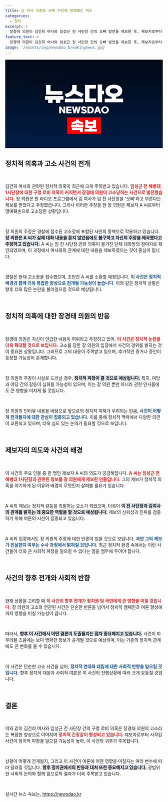 ```yaml
---
title: 김 여사 이종호 오빠 주장에 명예훼손 피소
categories:
  - 정치
excerpt: >
  장경태 의원이 김건희 여사와 임성근 전 사단장 간의 오빠 발언을 제보한 후, 제보자로부터 명예훼손 고소를 당했습니다. 진실 공방의 중심에 선 이 사건, 그 배경이 궁금하다면 클릭하세요!
feature_text: >
  장경태 의원이 김건희 여사와 임성근 전 사단장 간의 오빠 발언을 제보한 후, 제보자로부터 명예훼손 고소를 당했습니다. 진실 공방의 중심에 선 이 사건, 그 배경이 궁금하다면 클릭하세요!
image: '/assets/img/newsdao_breakingnews.jpg'
---
```


<p><img src="/assets/img/newsdao_breakingnews.jpg" alt="ranknews 속보" /></p>

<h2 data-ke-size="size26">정치적 의혹과 고소 사건의 전개</h2>

<p data-ke-size="size16">&nbsp;</p>

<p>김건희 여사와 관련된 정치적 의혹이 최근에 크게 주목받고 있습니다. <b><span style="color: #ee2323;">임성근 전 해병대 1사단장에 대한 구명 로비 의혹이 커지면서 장경태 의원이 고소당하는 사건으로 발전했습니다.</span></b> 장 의원은 한 라디오 프로그램에서 김 여사가 임 전 사단장을 '오빠'라고 부른다는 제보를 받았다고 주장했습니다. 그러나 이러한 주장을 한 장 의원은 제보자 A 씨로부터 명예훼손으로 고소당한 상황입니다.</p>

<p data-ke-size="size16">&nbsp;</p>

<p>장 의원의 주장은 경찰에 접수된 고소장에 포함된 사안의 중핵으로 작용하고 있습니다. <b><span style="background-color: #21538527;">장 의원은 A 씨가 실제 대화 내용을 듣지 않았음에도 불구하고 자신의 주장을 왜곡했다고 주장하고 있습니다.</span></b> A 씨는 임 전 사단장 관련 의혹이 불거진 단체 대화방의 참여자로 확인되었으며, 이 과정에서 여사와의 관계에 대한 내용을 제보하였다는 것이 중심이 됩니다.</p>

<p data-ke-size="size16">&nbsp;</p>

<p>경찰은 현재 고소장을 접수했으며, 조만간 A 씨를 소환할 예정입니다. <b><span style="color: #1a5490;">이 사건은 정치적 배경과 함께 더욱 복잡한 양상으로 전개될 가능성이 높습니다.</span></b> 이와 같은 정치적 상황은 향후 더욱 많은 논란을 불러일으킬 것으로 예상됩니다.</p>

<p data-ke-size="size16">&nbsp;</p>

<h2 data-ke-size="size26">정치적 의혹에 대한 장경태 의원의 반응</h2>

<p data-ke-size="size16">&nbsp;</p>

<p>장경태 의원은 자신이 언급한 내용이 허위라고 주장하고 있어, <b><span style="color: #ee2323;">이 사건은 정치적 논란을 더욱 확대할 것으로 보입니다.</span></b> 고소를 당한 장 의원의 입장에서 사건의 경위를 밝히는 것이 중요한 상황입니다. 그러므로 그의 대응이 주목받고 있으며, 추가적인 증거나 증인이 등장할 가능성이 존재합니다.</p>

<p data-ke-size="size16">&nbsp;</p>

<p>장 의원의 주장이 사실로 드러날 경우, <b><span style="background-color: #21538527;">정치적 파장이 클 것으로 예상됩니다.</span></b> 특히, 여당과 야당 간의 갈등이 심화될 가능성이 있으며, 이는 장 의원 뿐만 아니라 관련 인사들에도 큰 영향을 미치게 될 것입니다.</p>

<p data-ke-size="size16">&nbsp;</p>

<p>장 의원의 인터뷰 내용을 바탕으로 앞으로의 정치적 피해가 우려되는 만큼, <b><span style="color: #1a5490;">사건이 어떻게 전개될지에 대한 관심이 집중되고 있습니다.</span></b> 이를 통해 정치적 맥락에서 다양한 의견이 교환되고 있으며, 더욱 심도 있는 논의가 필요할 것으로 보입니다.</p>

<p data-ke-size="size16">&nbsp;</p>

<h2 data-ke-size="size26">제보자의 의도와 사건의 배경</h2>

<p data-ke-size="size16">&nbsp;</p>

<p>이 사건의 주요 인물 중 한 명인 제보자 A 씨의 의도가 궁금해집니다. <b><span style="color: #ee2323;">A 씨는 임성근 전 해병대 1사단장과 관련된 정보를 장 의원에게 제보한 인물입니다.</span></b> 그의 제보가 정치적 의혹을 야기하게 된 이유와 배경이 무엇인지 살펴볼 필요가 있습니다.</p>

<p data-ke-size="size16">&nbsp;</p>

<p>A 씨의 제보는 정치적 갈등을 촉발하는 요소가 되었으며, 더욱이 <b><span style="background-color: #21538527;">이 전 사단장과 김여사의 관계를 밝히는 데 중요한 역할을 할 것으로 예상됩니다.</span></b> 제보의 신뢰성과 진위를 검증하기 위해 여론의 시선이 집중되고 있습니다.</p>

<p data-ke-size="size16">&nbsp;</p>

<p>A 씨의 입장에서도 장 의원의 주장에 대한 반론이 있을 것으로 보입니다. <b><span style="color: #1a5490;">과연 그의 제보가 진실한지 여부는 수사 과정에서 밝혀질 것입니다.</span></b> 최근 정치적 환경 속에서는 이런 사건들이 더욱 큰 사회적 파장을 일으킬 수 있다는 점을 염두에 두어야 합니다.</p>

<p data-ke-size="size16">&nbsp;</p>

<h2 data-ke-size="size26">사건의 향후 전개와 사회적 반향</h2>

<p data-ke-size="size16">&nbsp;</p>

<p>현재 상황을 고려할 때 <b><span style="color: #ee2323;">이 사건의 향후 전개가 정치권 및 국민에게 큰 영향을 미칠 것입니다.</span></b> 장 의원의 고소와 연관된 사건은 단순한 반론을 넘어서 정치적 캠페인과 여론 형성에까지 영향을 미칠 가능성이 큽니다.</p>

<p data-ke-size="size16">&nbsp;</p>

<p>따라서, <b><span style="background-color: #21538527;">향후 이 사건에서 어떤 결론이 도출될지는 점차 중요해지고 있습니다.</span></b> 사건이 마무리될 즈음에는 보다 명확한 정보가 공개될 것으로 예상되며, 이는 기존의 정치적 관계에도 큰 변화를 줄 수 있습니다.</p>

<p data-ke-size="size16">&nbsp;</p>

<p>이 사건은 단순한 고소 사건을 넘어, <b><span style="color: #1a5490;">정치적 연대와 대립에 대한 사회적 반향을 일으킬 것입니다.</span></b> 향후 정치적 대응과 사회적 여론은 이 사건의 진행상황에 따라 크게 요동칠 것입니다.</p>

<p data-ke-size="size16">&nbsp;</p>

<h2 data-ke-size="size26">결론</h2>

<p data-ke-size="size16">&nbsp;</p>

<p>이와 같이 김건희 여사와 임성근 전 사단장 간의 구명 로비 의혹은 장경태 의원의 고소라는 복잡한 양상으로 이어지며 <b><span style="color: #ee2323;">정치적 긴장감이 형성되고 있습니다.</span></b> 제보자로부터 시작된 사건이 정치적 파장을 일으킬 가능성이 높아, 이 사건의 귀추가 주목됩니다.</p>

<p data-ke-size="size16">&nbsp;</p>

<p>상황이 어떻게 전개될지, 그리고 이 사건이 여론에 어떤 영향을 미칠지는 여러 변수에 따라 달라질 것입니다. <b><span style="background-color: #21538527;">향후 정치권에서의 반응과 대처 또한 중요해지고 있습니다.</span></b> 광범위한 사회적 논의와 함께 앞으로의 결과가 더욱 주목받고 있습니다. </p>

<p data-ke-size="size16">&nbsp;</p>
실시간 뉴스 속보는, <a href="https://newsdao.kr" rel="dofollow">https://newsdao.kr</a>


